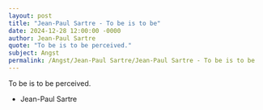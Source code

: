 ```yaml
---
layout: post
title: "Jean-Paul Sartre - To be is to be"
date: 2024-12-28 12:00:00 -0000
author: Jean-Paul Sartre
quote: "To be is to be perceived."
subject: Angst
permalink: /Angst/Jean-Paul Sartre/Jean-Paul Sartre - To be is to be
---
```


To be is to be perceived.

- Jean-Paul Sartre
